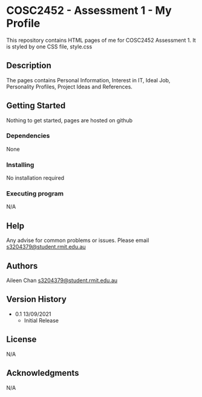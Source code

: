 # COSC2452 - Assessment 1 - My Profile

This repository contains HTML pages of me for COSC2452 Assessment 1. It is styled by one CSS file, style.css

## Description

The pages contains Personal Information, Interest in IT, Ideal Job, Personality Profiles, Project Ideas and References.


## Getting Started
Nothing to get started, pages are hosted on github

### Dependencies

None

### Installing

No installation required

### Executing program

N/A

## Help

Any advise for common problems or issues. Please email s3204379@student.rmit.edu.au


## Authors

Aileen Chan
s3204379@student.rmit.edu.au

## Version History

* 0.1 13/09/2021
    * Initial Release

## License

N/A

## Acknowledgments

N/A
